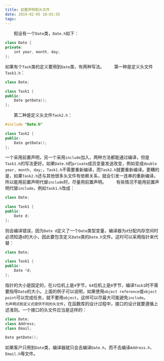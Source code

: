 ```yaml
---
title: 前置声明和头文件
date: 2019-02-05 18:01:55
tags:
---
```

&emsp;&emsp;假设有一个`Date`类，`Date.h`如下：

``` cpp
class Date {
private:
    int year, month, day;
};
```

如果有个`Task`类的定义要用到`Date`类，有两种写法。
&emsp;&emsp;第一种是定义头文件`Task1.h`：

``` cpp
class Date;
​
class Task1 {
public:
    Date getData();
};
```

&emsp;&emsp;第二种是定义头文件`Task2.h`：

``` cpp
#include "Date.h"
​
class Task2 {
public:
    Date getData();
};
```

一个采用前置声明，另一个采用`include`加入，两种方法都能通过编译，但是`Task1.h`的写法更好。如果`Date.h`的`private`成员变量发送改变，例如变成`double year, month, day;`，`Task1.h`不需要重新编译，而`Task2.h`就要重新编译。更糟的是，如果`Task2.h`还与其他很多头文件有依赖关系，就会引发一连串的重新编译。所以能用前置声明代替`include`时，尽量用前置声明。
&emsp;&emsp;有些情况不能用前置声明代替`include`，例如`Task1.h`改成：

``` cpp
class Date;
​
class Task1 {
public:
    Date d;
};
```

则会编译错误，因为`Date d`定义了一个`Date`类型变量，编译器为`d`分配内存空间时必须知道`d`的大小，因此要包含定义`Date`类的`Date.h`文件。这时可以采用指针来代替：

``` cpp
class Date;
​
class Task1 {
public:
    Date *d;
};
```

指针的大小是固定的，在`32`位机上是`4`字节，`64`位机上是`8`字节，编译`Task1`时不需要指导`Date`的大小。上面的例子可以说明，如果使用`object reference`或`object point`可以完成任务，就不要用`object`，这样可以尽最大可能避免`include`。
&emsp;&emsp;`为声明式和定义式提供不同的头文件`，在函数库的设计过程中，接口的设计就要遵循上述准则。一个接口的头文件应当是这样的：

``` cpp
class Date;
class Address;
class Email;
​
Date getDate();
```

如果客户只用到`Date`类，编译器就只会去编译`Date.h`，而不去编译`Address.h`、`Email.h`等文件。